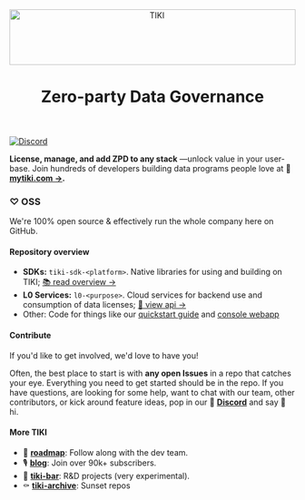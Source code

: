 <div align="center">
     <a href="https://mytiki.com">
          <picture>
            <source media="(prefers-color-scheme: dark)" srcset="https://cdn.mytiki.com/assets/icon-logo-dark.svg">
            <source media="(prefers-color-scheme: light)" srcset="https://cdn.mytiki.com/assets/icon-logo.svg">
            <img alt="TIKI" src="https://cdn.mytiki.com/assets/icon-logo.svg" style="height:7em; width:100%;">
          </picture>
     </a>
     <p align="center"><h1>Zero-party Data Governance<br></br></h1></div>
 </div>

[![Discord](https://img.shields.io/discord/798602279871184906)](https://discord.gg/tiki)

**License, manage, and add ZPD to any stack** —unlock value in your user-base. Join hundreds of developers building data programs people love at 🌴 **[mytiki.com →](https://mytiki.com).**

### ♡ OSS 
We're 100% open source & effectively run the whole company here on GitHub.

#### Repository overview
* **SDKs:** `tiki-sdk-<platform>`. Native libraries for using and building on TIKI; [📚 read overview →](https://mytiki.com/docs/sdk-overview)
* **L0 Services:** `l0-<purpose>`. Cloud services for backend use and consumption of data licenses; [📘 view api →](https://mytiki.com/reference/getting-started)
* Other: Code for things like our [quickstart guide](https://mytiki.com/docs/quickstart) and [console webapp](https://console.mytiki.com)

#### Contribute
If you'd like to get involved, we'd love to have you!  

Often, the best place to start is with **any open Issues** in a repo that catches your eye. Everything you need to get started should be in the repo. If you have questions, are looking for some help, want to chat with our team, other contributors, or kick around feature ideas, pop in our 👾 **[Discord](https://discord.gg/tiki)** and say 👋 hi.

#### More TIKI

- 🦾 **[roadmap](https://github.com/orgs/tiki/projects/1)**: Follow along with the dev team.
- 🎙️ **[blog](https://blog.mytiki.com)**: Join over 90k+ subscribers.
- 🍹 **[tiki-bar](https://github.com/tiki-bar)**: R&D projects (very experimental).
- ⚰️ **[tiki-archive](https://github.com/tiki-archive)**: Sunset repos

